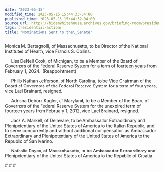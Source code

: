 ```yaml
---
date: '2023-05-15'
modified_time: 2023-05-15 15:44:33-04:00
published_time: 2023-05-15 15:44:32-04:00
source_url: https://bidenwhitehouse.archives.gov/briefing-room/presidential-actions/2023/05/15/nominations-sent-to-the-senate-107/
tags: presidential-actions
title: "Nominations Sent to the\_Senate"
---
```

 
Monica M. Bertagnolli, of Massachusetts, to be Director of the National
Institutes of Health, vice Francis S. Collins.

     Lisa DeNell Cook, of Michigan, to be a Member of the Board of
Governors of the Federal Reserve System for a term of fourteen years
from February 1, 2024.  (Reappointment)

     Philip Nathan Jefferson, of North Carolina, to be Vice Chairman of
the Board of Governors of the Federal Reserve System for a term of four
years, vice Lael Brainard, resigned.

     Adriana Debora Kugler, of Maryland, to be a Member of the Board of
Governors of the Federal Reserve System for the unexpired term of
fourteen years from February 1, 2012, vice Lael Brainard, resigned.  
  
     Jack A. Markell, of Delaware, to be Ambassador Extraordinary and
Plenipotentiary of the United States of America to the Italian Republic,
and to serve concurrently and without additional compensation as
Ambassador Extraordinary and Plenipotentiary of the United States of
America to the Republic of San Marino.

     Nathalie Rayes, of Massachusetts, to be Ambassador Extraordinary
and Plenipotentiary of the United States of America to the Republic of
Croatia.

\# \# \#
